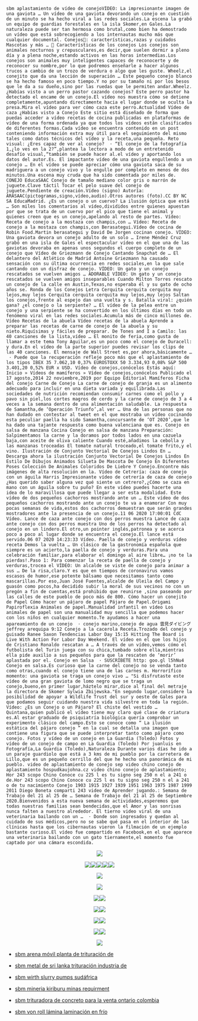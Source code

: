 
```
sbm aplastamiento de vídeo de conejoVÍDEO: La impresionante imagen de una gaviota … Un vídeo de una gaviota devorando un conejo en cuestión de un minuto se ha hecho viral a las redes sociales.La escena la grabó un equipo de guardias forestales en la isla Skomer,en Gales.La naturaleza puede ser tan hermosa como brutal,como bien ha demostrado un vídeo que está sobrecogiendo a los internautas mucho más que cualquier documental. Conejos🐇: características,razas y cuidados Mascotas y más … 🐇 Características de los conejos Los conejos son animales nocturnos y crepusculares,es decir,que suelen dormir a pleno día y a plena noche,estando activos en las horas intermedias.Los conejos son animales muy inteligentes capaces de reconocerte y de reconocer su nombre,por lo que podremos enseñarle a hacer algunos trucos a cambio de un trozo de verdura o algo que les guste. Wheelz,el conejito que da una lección de superación … Este pequeño conejo blanco se ha hecho famoso en poco tiempo.Y no por su tamaño ni por los besos que le da a su dueño,sino por las ruedas que le permiten andar.Wheelz. ¿Habías visto a un perro pastor cazando conejos? Este perro pastor ha detectado el encame de un conejo.El vídeo nos muestra cómo se detiene completamente,apuntando directamente hacia el lugar donde se oculta la presa.Mira el vídeo para ver cómo caza este perro.Actualidad Vídeo de caza ¿Habías visto a Conejo Este sitio está diseñado de forma que puedas acceder a vídeo recetas de cocina publicadas en plataformas de vídeo de una forma ordenada ya que todos los vídeos están clasificados de diferentes formas.Cada vídeo se encuentra contenido en un post conteniendo información extra muy útil para el seguimiento del mismo tales como datos técnicos del vídeo y la receta,una pequeña. Reto visual: ¿Eres capaz de ver al conejo?  · “El conejo de la fotografía 1,¿lo ves en la 2?”,plantea la lectora a modo de un entretenido desafío visual,“también se puede hacer al.el vídeo y aportando los datos del autor.Es. El impactante vídeo de una gaviota engullendo a un conejo … En el vídeo se puede apreciar cómo una gaviota saca de su madriguera a un conejo vivo y lo engulle por completo en menos de dos minutos.Una escena muy cruda que ha sido comentada por miles de. CONEJO EducaSAAC Conejo de tamaño mediano color gris o marrón de juguete.Clave táctil Tocar el pelo suave del conejo de juguete.Pendiente de creación.Vídeo (signo) Autoría: ARASAAC(pictogramas,signo,vídeo,audio).Otros autores (foto).CC BY NC SA EducaMadrid. ¿Es un conejo o un cuervo? La ilusión óptica que está … Son miles los comentarios al vídeo,divididos entre quienes apuestan por que se trata de un cuervo por el pico que tiene el animal y quienes creen que es un conejo,apelando al resto de partes. Vídeo: Receta de conejo a la mostaza con champis,con … Vídeo: Receta de conejo a la mostaza con champis,con Berasategui.Vídeo de cocina de Robin Food.Martin berasategui y David De Jorgen cocinan conejo. VÍDEO: Una gaviota devora un conejo adulto de un solo … Irene Méndez Cruz grabó en una isla de Gales el espectacular vídeo en el que una de las gaviotas devoraba en apenas unos segundos el cuerpo completo de un conejo que Vídeo de Griezmann de Conejo Cantando Snapchat de … El delantero del Atlético de Madrid Antoine Griezmann ha causado sensación con su última ocurrencia en redes sociales,en la que sale cantando con un disfraz de conejo. VÍDEO: Un gato y un conejo rescatados se vuelven amigos … ADORABLE VÍDEO: Un gato y un conejo rescatados se vuelven amigos inseparables Cuando Milton Torres rescato un conejo de la calle en Austin,Texas,no esperaba él y su gato de ocho años se. Ronda de los Conejos Letra Cerquita cerquita cerquita muy lejos,muy lejos Cerquita cerquita cerquita muy lejos,muy lejos Saltan los conejos,frente al espejo dan una vuelta y s. Batalla viral: ¿quién gana? ¿el conejo o la serpiente? … El vídeo de la pelea entre un conejo y una serpiente se ha convertido en los últimos días en todo un fenómeno viral en las redes sociales.Acumula más de cinco millones de. Vídeo Recetas de la abuela Vídeo recetas de la abuela Aprende a preparar las recetas de carne de conejo de la abuela y su nieto.Riquísimas y fáciles de preparar. De Tones and I a Camilo: las 40 canciones de la lista,vídeo … El monito de feria,como gusta de llamar a este tema Tony Aguilar,es un poco como el conejo de Duracell: y dura.En el vídeo de la parte superior puedes revisar los clips de las 40 canciones. El mensaje de Wall Street es,por ahora,básicamente …  · Puede que la recuperación refleje poco más que el aplastamiento de los tipos IBEX 35 7.062,10 0,37% EUROSTOXX 50 3.334,93 0,08% S&P 500 3.401,20 0,52% EUR x USD. Vídeo de conejos,conócelos Estás aquí: Inicio » Vídeos de mamíferos » Vídeo de conejos,conócelos Publicado el 17 agosto,2014 22 noviembre,2019 por Equipo Editorial Mamíferos Ficha del conejo Carne de Conejo La carne de conejo de granja es un alimento adecuado para incluir en una dieta variada y equilibrada.Las sociedades de nutrición recomiendan consumir carnes como el pollo y pavo sin piel,los cortes magros de cerdo y la carne de conejo de 3 a 4 veces a la semana dentro de una alimentación saludable. La respuesta de Samantha,de ‘Operación Triunfo’,al ver … Una de las personas que no han dudado en contestar al tweet en el que mostraba un vídeo cocinando esta peculiar paella ha sido Samantha,concursante de ‘OT 2020’,que le ha dado una tajante respuesta como buena valenciana que es. Conejo en salsa de manzana Cocina Conejo en salsa de manzana Preparación: Salpimentamos la carne y la doramos por todos lados en una cazuela baja,con aceite de oliva caliente Cuando esté,añadimos la cebolla y las manzanas troceadas El tomate natural troceado,el tomate frito,y el vino. Ilustración de Conjunto Vectorial De Conejos Lindos En … Descarga ahora la ilustración Conjunto Vectorial De Conejos Lindos En Estilo De Dibujos Animados Silueta De Mascota De Conejo En Diferentes Poses Colección De Animales Coloridos De Liebre Y Conejo.Encontre más imágenes de alta resolución en la. Vídeo de Cetrería: caza de conejo con un águila Harris Impresionante vídeo de cetrería de caza de conejo ¿Has querido saber alguna vez qué siente un cetrero?,¿Cómo se caza en mano con un águila sobre tu puño? En este vídeo puedes hacerte una idea de lo maravillosa que puede llegar a ser esta modalidad. Este vídeo de dos pequeños cachorros mostrando ante un … Este vídeo de dos pequeños cachorros mostrando ante un conejo te va a enamorar Con muy pocas semanas de vida,estos dos cachorros demuestran que serán grandes mostradores ante la presencia de un conejo.11 06 2020 17:00:01 CdC Vídeo. Lance de caza ante conejo con dos perros muestra Lance de caza ante conejo con dos perros muestra Uno de los perros ha detectado al conejo en un lindero.El otro,un pointer inglés,patronea y se acerca poco a poco al lugar donde se encuentra el conejo.El lance está servido.06 07 2020 14:23:33 Vídeo. Paella de conejo y verduras vídeo receta Demos la vuelta … Un clásico de la gastronomía española que siempre es un acierto,la paella de conejo y verduras.Para una celebración familiar,para elaborar el domingo al aire libre… ¡no te la pierdas!.Paso 1: Para comenzar la receta de paella de conejo y verduras,trocea el VÍDEO: Un alcalde se viste de conejo para animar a sus … De la risa,claro.Y es que en tiempos de coronavirus vamos escasos de humor,ese potente bálsamo que necesitamos tanto como mascarillas.Por eso,Juan José Fuentes,alcalde de Uleila del Campo y guasón como pocos,ha decidido subir la moral de sus vecinos no con un pregón a fin de cuentas,está prohibido que reunirse ,sino paseando por las calles de este pueblo de poco más de 800. Cómo hacer un conejito de Papel Cómo hacer un pájaro de papel Pájaro de Papel.Origami Papiroflexia Animales de papel.Manualidad infantil en vídeo Los animales de papel son una manualidad muy sencilla que podemos hacer con los niños en cualquier momento.Te ayudamos a hacer una apareamiento de un conejo  · conejo marino,conejo de agua 雲見ダイビング jeffrey arequipa 9:12 Conejo a la cacerola Receta.Trozado del conejo y guisado Ranee Saxon Tendencias Labor Day 15:15 Hitting The Board is Live With Action For Labor Day Weekend. El vídeo en el que los hijos de Cristiano Ronaldo rescatan a … A través de un vídeo,vemos cómo el futbolista del Turin juega con su chica,tumbado sobre ella,mientras ella pide auxilio a sus pequeños para que la rescaten de ‘morir’ aplastada por el. Conejo en Salsa  · SUSCRÍBETE http: goo.gl l5hNu4 Conejo en salsa.Es curioso que la carne del conejo no se venda tanto como otras,cuando el conejo tiene una de las carnes m. Horrorífico momento: una gaviota se traga un conejo vivo … "Si disfrutaste este vídeo de una gran gaviota de lomo negro que se traga un conejo,bueno,en primer lugar,háztelo mirar,dice al final del metraje la directora de Skomer Sylwia Zbijewska."En segundo lugar,considere la posibilidad de apoyar a Wildlife Trust del sur y oeste de Gales para que podamos seguir cuidando nuestra vida silvestre en toda la región. Vídeo: ¿Es un Conejo o un Pájaro? El chiste del vestido … Quintana,quien publicó el vídeo tiene muy claro qué clase de criatura es.Al estar graduado de psiquiatría biológica quería comprobar un experimento clásico del campo.Esto se conoce como “ La ilusión estática del pájaro conejo ” en la cual se detalla una imagen que contiene una figura que se puede interpretar tanto como pájaro como conejo. Fotos y vídeo de un conejo en La Guardia (Toledo) Fotos y vídeo de un conejo de campo en La Guardia (Toledo) Por juanluis en Fotografía,La Guardia (Toledo),Naturaleza Durante varios días he ido a un paraje guardiolo que está a 3 kms de mi pueblo por la carretera de Lillo,que es un pequeño cerrillo del que he hecho una panorámica de mi pueblo. video de aplastamiento de conejo sep video chino conejo de aplastamiento hospudkaujohna.cz video chino conejo de aplastamiento; Hor 243 scopo Chino Conoce cu 225 l es tu signo seg 250 n el a 241 o de.Hor 243 scopo Chino Conoce cu 225 l es tu signo seg 250 n el a 241 o de tu nacimiento Conejo 1903 1915 1927 1939 1951 1963 1975 1987 1999 2011 Diego Boneta comparti 243 video de Aprender jugando.: Semana de Trabajo del 21 al 25 de … Semana de Trabajo del 21 al 25 de Septiembre 2020.Bienvenidos a esta nueva semana de actividades,esperemos que todas nuestras familias sean bendecidas,que el Amor y las sonrisas nunca falten a nuestro alrededor. El tierno video viral de una veterinaria bailando con un …  · Donde son ingresados y quedan al cuidado de sus médicos,pero no se sabe qué pasa en el interior de las clínicas hasta que los cibernautas vieron la filmación de un ejemplo bastante curioso.El vídeo fue compartido en Facebook,en el que aparece una veterinaria bailando con un gato tiernamente,el momento fue captado por una cámara escondida. 
```

<div align="center">

<a href="https://es-crusher.shibang-china.com/github&k=sbm+aplastamiento+de+v%C3%ADdeo+de+conejo"><img src="https://static.shibang-china.com/es/crusher/logo.jpg"></a>

<a href="https://es-crusher.shibang-china.com/github&k=sbm+aplastamiento+de+v%C3%ADdeo+de+conejo"><img src="https://static.shibang-china.com/es/crusher/index.jpg"></a><a href="https://es-crusher.shibang-china.com/material.htmlgithub&k=sbm+aplastamiento+de+v%C3%ADdeo+de+conejo"><img src="https://static.shibang-china.com/es/crusher/material.jpg"></a><a href="https://es-crusher.shibang-china.com/application.htmlgithub&k=sbm+aplastamiento+de+v%C3%ADdeo+de+conejo"><img src="https://static.shibang-china.com/es/crusher/application.jpg"></a><a href="https://es-crusher.shibang-china.com/aboutus.htmlgithub&k=sbm+aplastamiento+de+v%C3%ADdeo+de+conejo"><img src="https://static.shibang-china.com/es/crusher/aboutus.jpg"></a><a href="https://es-crusher.shibang-china.com/contact.htmlgithub&k=sbm+aplastamiento+de+v%C3%ADdeo+de+conejo"><img src="https://static.shibang-china.com/es/crusher/contact.jpg"></a>

<a href="https://es-crusher.shibang-china.com/github&k=sbm+aplastamiento+de+v%C3%ADdeo+de+conejo"><img src="https://static.shibang-china.com/es/crusher/banner.jpg"></a>

<a href="https://swt.shibang-china.com/github&k=sbm+aplastamiento+de+v%C3%ADdeo+de+conejo"><img src="https://static.shibang-china.com/es/crusher/text.jpg"></a>

<a href="https://swt.shibang-china.com/github&k=sbm+aplastamiento+de+v%C3%ADdeo+de+conejo"><img src="https://static.shibang-china.com/es/crusher/chat.jpg"></a><a href="https://es-crusher.shibang-china.com/contact.htmlgithub&k=sbm+aplastamiento+de+v%C3%ADdeo+de+conejo"><img src="https://static.shibang-china.com/es/crusher/message.jpg"></a>

<a href="https://es-crusher.shibang-china.com/products/pe.htmlgithub&k=sbm+aplastamiento+de+v%C3%ADdeo+de+conejo"><img src="https://static.shibang-china.com/es/crusher/pe.jpg"></a><a href="https://es-crusher.shibang-china.com/products/pf.htmlgithub&k=sbm+aplastamiento+de+v%C3%ADdeo+de+conejo"><img src="https://static.shibang-china.com/es/crusher/pf.jpg"></a>

<a href="https://es-crusher.shibang-china.com/products/hpt.htmlgithub&k=sbm+aplastamiento+de+v%C3%ADdeo+de+conejo"><img src="https://static.shibang-china.com/es/crusher/hpt.jpg"></a><a href="https://es-crusher.shibang-china.com/products/vsi.htmlgithub&k=sbm+aplastamiento+de+v%C3%ADdeo+de+conejo"><img src="https://static.shibang-china.com/es/crusher/vsi.jpg"></a>

<a href="https://es-crusher.shibang-china.com/products/klv.htmlgithub&k=sbm+aplastamiento+de+v%C3%ADdeo+de+conejo"><img src="https://static.shibang-china.com/es/crusher/klv.jpg"></a><a href="https://es-crusher.shibang-china.com/products/portable.htmlgithub&k=sbm+aplastamiento+de+v%C3%ADdeo+de+conejo"><img src="https://static.shibang-china.com/es/crusher/portable.jpg"></a>

<a href="https://swt.shibang-china.com/github&k=sbm+aplastamiento+de+v%C3%ADdeo+de+conejo"><img src="https://static.shibang-china.com/es/crusher/case.jpg"></a>

</div>


* [sbm arena móvil planta de trituración de](sbm%20arena%20m%C3%B3vil%20planta%20de%20trituraci%C3%B3n%20de.md)

* [sbm metal de sri lanka trituración industria de](sbm%20metal%20de%20sri%20lanka%20trituraci%C3%B3n%20industria%20de.md)

* [sbm wirth slurry pumps sudáfrica](sbm%20wirth%20slurry%20pumps%20sud%C3%A1frica.md)

* [sbm mineria kiriburu minas requirment](sbm%20mineria%20kiriburu%20minas%20requirment.md)

* [sbm trituradora de concreto para la venta ontario colombia](sbm%20trituradora%20de%20concreto%20para%20la%20venta%20ontario%20colombia.md)

* [sbm von roll lámina laminación en frío](sbm%20von%20roll%20l%C3%A1mina%20laminaci%C3%B3n%20en%20fr%C3%ADo.md)